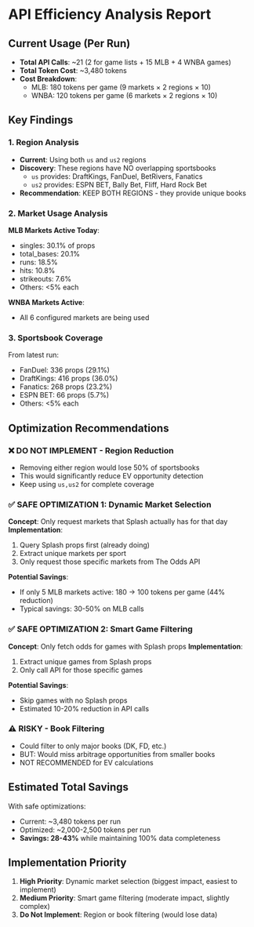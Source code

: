 # API Efficiency Analysis Report

## Current Usage (Per Run)
- **Total API Calls**: ~21 (2 for game lists + 15 MLB + 4 WNBA games)
- **Total Token Cost**: ~3,480 tokens
- **Cost Breakdown**:
  - MLB: 180 tokens per game (9 markets × 2 regions × 10)
  - WNBA: 120 tokens per game (6 markets × 2 regions × 10)

## Key Findings

### 1. Region Analysis
- **Current**: Using both `us` and `us2` regions
- **Discovery**: These regions have NO overlapping sportsbooks
  - `us` provides: DraftKings, FanDuel, BetRivers, Fanatics
  - `us2` provides: ESPN BET, Bally Bet, Fliff, Hard Rock Bet
- **Recommendation**: KEEP BOTH REGIONS - they provide unique books

### 2. Market Usage Analysis
**MLB Markets Active Today**:
- singles: 30.1% of props
- total_bases: 20.1%
- runs: 18.5%
- hits: 10.8%
- strikeouts: 7.6%
- Others: <5% each

**WNBA Markets Active**:
- All 6 configured markets are being used

### 3. Sportsbook Coverage
From latest run:
- FanDuel: 336 props (29.1%)
- DraftKings: 416 props (36.0%)
- Fanatics: 268 props (23.2%)
- ESPN BET: 66 props (5.7%)
- Others: <5% each

## Optimization Recommendations

### ❌ DO NOT IMPLEMENT - Region Reduction
- Removing either region would lose 50% of sportsbooks
- This would significantly reduce EV opportunity detection
- Keep using `us,us2` for complete coverage

### ✅ SAFE OPTIMIZATION 1: Dynamic Market Selection
**Concept**: Only request markets that Splash actually has for that day
**Implementation**:
1. Query Splash props first (already doing)
2. Extract unique markets per sport
3. Only request those specific markets from The Odds API

**Potential Savings**: 
- If only 5 MLB markets active: 180 → 100 tokens per game (44% reduction)
- Typical savings: 30-50% on MLB calls

### ✅ SAFE OPTIMIZATION 2: Smart Game Filtering
**Concept**: Only fetch odds for games with Splash props
**Implementation**:
1. Extract unique games from Splash props
2. Only call API for those specific games

**Potential Savings**:
- Skip games with no Splash props
- Estimated 10-20% reduction in API calls

### ⚠️ RISKY - Book Filtering
- Could filter to only major books (DK, FD, etc.)
- BUT: Would miss arbitrage opportunities from smaller books
- NOT RECOMMENDED for EV calculations

## Estimated Total Savings
With safe optimizations:
- Current: ~3,480 tokens per run
- Optimized: ~2,000-2,500 tokens per run
- **Savings: 28-43%** while maintaining 100% data completeness

## Implementation Priority
1. **High Priority**: Dynamic market selection (biggest impact, easiest to implement)
2. **Medium Priority**: Smart game filtering (moderate impact, slightly complex)
3. **Do Not Implement**: Region or book filtering (would lose data)